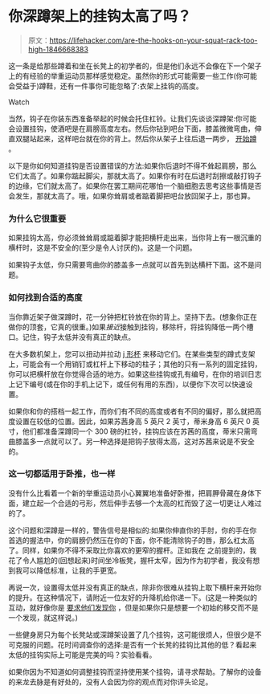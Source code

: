 # 你深蹲架上的挂钩太高了吗？

> 原文：<https://lifehacker.com/are-the-hooks-on-your-squat-rack-too-high-1846668383>

这一条是给那些蹲着和坐在长凳上的初学者的，但是他们永远不会像在下一个架子上的有经验的举重运动员那样感觉稳定。虽然你的形式可能需要一些工作(你可能会受益于)蹲鞋，还有一件事你可能忽略了:衣架上挂钩的高度。

Watch

当然，钩子在你装东西准备举起的时候会托住杠铃。让我们先谈谈深蹲架:你可能会设置挂钩，使酒吧是在肩膀高度左右。然后你钻到吧台下面，膝盖微微弯曲，伸直双腿站起来，这样吧台就在你的背上。然后你从架子上往后退一两步， [开始蹲](https://vitals.lifehacker.com/why-squats-are-the-best-strength-building-exercise-for-1760732712) 。

以下是你如何知道挂钩是否设置错误的方法:如果你后退时不得不耸起肩膀，那么它们太高了。如果你踮起脚尖，那就太高了。如果你有时在后退时刮擦或敲打钩子的边缘，它们就太高了。如果你在罢工期间花哪怕一个脑细胞去思考这些事情是否会发生，那就太高了。哦，如果你耸肩或者踮着脚把吧台放回架子上，那也算。

### 为什么它很重要

如果挂钩太高，你必须耸耸肩或踮着脚才能把横杆走出来，当你背上有一根沉重的横杆时，这是不安全的(至少是令人讨厌的)。这是一个问题。

如果钩子太低，你只需要弯曲你的膝盖多一点就可以首先到达横杆下面。这不是问题。

### 如何找到合适的高度

当你靠近架子做深蹲时，花一分钟把杠铃放在你的背上。坚持下去。(想象你正在做你的顶套，它真的很重。)如果*接近*接触到挂钩，移除杆，将挂钩降低一两个槽口。记住，钩子太低并没有真正的缺点。

在大多数机架上，您可以扭动并拉动 [j 形杯](https://www.roguefitness.com/extra-infinity-j-cup-set?gclid=Cj0KCQjw38-DBhDpARIsADJ3kjkZXrKyDKxBdAN-iHKOzEcyeiKMwXxcveEvGC8y6dNa5h_Flt2YJkcaAqDzEALw_wcB) 来移动它们。在某些类型的蹲式支架上，可能会有一个用销钉或杠杆上下移动的柱子；其他的只有一系列的固定挂钩，你可以把横杆放在你觉得合适的地方。如果这些挂钩或孔有编号，在你的培训日志上记下编号(或在你的手机上记下，或任何有用的东西)，以便你下次可以快速设置。

如果你和你的搭档一起工作，而你们有不同的高度或者有不同的偏好，那么就把高度设置在较低的位置。因此，如果苏茜身高 5 英尺 2 英寸，蒂米身高 6 英尺 0 英寸，他们都准备深蹲同一个 300 磅的杠铃，挂钩应该在苏茜的高度，蒂米只需弯曲膝盖多一点就可以了。另一种选择是把钩子放得太高，这对苏茜来说是不安全的。

### 这一切都适用于卧推，也一样

没有什么比看着一个新的举重运动员小心翼翼地准备好卧推，把肩胛骨藏在身体下面，建立起一个合适的弓形，然后伸手去够一个太高的杠而毁了这一切更让人难过的了。

这个问题和深蹲是一样的，警告信号是相似的:如果你伸直你的手肘，你的手在你首选的握法中，你的肩膀仍然压在你的下面，你不能清除钩子的唇，那么杠太高了。同样，如果你不得不采取比你喜欢的更窄的握杆。正如我在 之前提到的，我花了令人尴尬的(回想起来)时间坐冷板凳，握杆太窄，因为作为初学者，我没有想到我可以降低标准，让我的手更宽。

再说一次，设置得太低并没有真正的缺点，除非你很难从挂钩上取下横杆来开始你的提升。在这种情况下，请附近一位友好的升降机给你递一下。(这是一种类似的互动，就好像你是 [要求他们发现你](https://vitals.lifehacker.com/how-to-ask-someone-to-spot-you-on-the-bench-press-1837201332) ，但是如果你只是想要一个初始的移交而不是一个发现，就这样说。)

一些健身房只为每个长凳站或深蹲架设置了几个挂钩，这可能很烦人，但很少是不可克服的问题。花时间调查你的选择:是否有一个长凳的挂钩比其他的低？看起来太低的挂钩实际上可能是完美的吗？实验看看。

如果你因为不知道如何调整挂钩而坚持使用某个挂钩，请寻求帮助。了解你的设备的来龙去脉是有好处的，没有人会因为你的观点而对你评头论足。